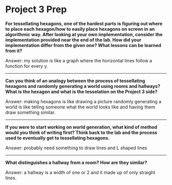 # Project 3 Prep

**For tessellating hexagons, one of the hardest parts is figuring out where to place each hexagon/how to easily place hexagons on screen in an algorithmic way.
After looking at your own implementation, consider the implementation provided near the end of the lab.
How did your implementation differ from the given one? What lessons can be learned from it?**

Answer: my solution is like a graph where the horizontal lines follow a function for every y.

-----

**Can you think of an analogy between the process of tessellating hexagons and randomly generating a world using rooms and hallways?
What is the hexagon and what is the tesselation on the Project 3 side?**

Answer: making hexagons is like drawing a picture randomly generating a world is like telling someone what the world looks like and having them draw something similar.

-----
**If you were to start working on world generation, what kind of method would you think of writing first? 
Think back to the lab and the process used to eventually get to tessellating hexagons.**

Answer: probably need something to draw lines and L shaped lines

-----
**What distinguishes a hallway from a room? How are they similar?**

Answer: a hallway is a width of one or 2 and it made up of only straight lines.
